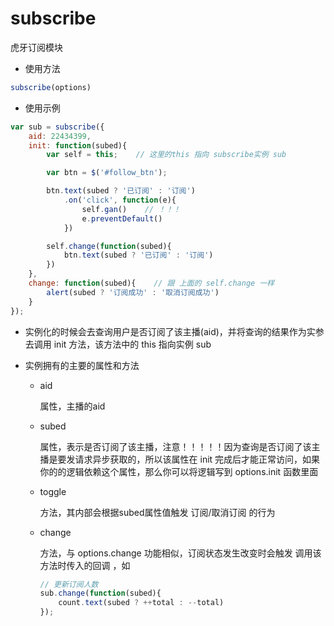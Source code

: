 # subscribe

虎牙订阅模块

* 使用方法 
```javascript
subscribe(options)
```

* 使用示例
```javascript
var sub = subscribe({
    aid: 22434399,
    init: function(subed){
        var self = this;    // 这里的this 指向 subscribe实例 sub

        var btn = $('#follow_btn');

        btn.text(subed ? '已订阅' : '订阅')
            .on('click', function(e){
                self.gan()    // ！！！
                e.preventDefault()
            })

        self.change(function(subed){
            btn.text(subed ? '已订阅' : '订阅')
        })
    },
    change: function(subed){    // 跟 上面的 self.change 一样
        alert(subed ? '订阅成功' : '取消订阅成功')
    }
});
```

* 实例化的时候会去查询用户是否订阅了该主播(aid)，并将查询的结果作为实参去调用 init 方法，该方法中的 this 指向实例 sub
* 实例拥有的主要的属性和方法

  * aid

    属性，主播的aid

  * subed

    属性，表示是否订阅了该主播，注意！！！！！因为查询是否订阅了该主播是要发请求异步获取的，所以该属性在 init 完成后才能正常访问，如果你的的逻辑依赖这个属性，那么你可以将逻辑写到 options.init 函数里面  

  * toggle

    方法，其内部会根据subed属性值触发 订阅/取消订阅 的行为 

  * change

    方法，与 options.change 功能相似，订阅状态发生改变时会触发 调用该方法时传入的回调 ，如
    ```javascript
    // 更新订阅人数
    sub.change(function(subed){
        count.text(subed ? ++total : --total)
    });
    ```


